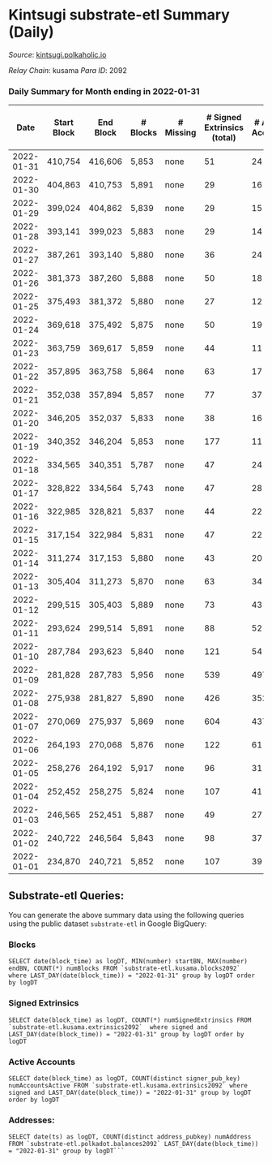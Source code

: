 # Kintsugi substrate-etl Summary (Daily)

_Source_: [kintsugi.polkaholic.io](https://kintsugi.polkaholic.io)

*Relay Chain*: kusama
*Para ID*: 2092



### Daily Summary for Month ending in 2022-01-31


| Date | Start Block | End Block | # Blocks | # Missing | # Signed Extrinsics (total) | # Active Accounts | # Addresses with Balances | # Events | # Transfers | # XCM Transfers In | # XCM Transfers Out |
| ---- | ----------- | --------- | -------- | --------- | --------------------------- | ----------------- | ------------------------- | -------- | ----------- | ------------------ | ------------------- |
| 2022-01-31 | 410,754 | 416,606 | 5,853 | none  | 51 | 24 | 6,331 | 29,378 | 38 ($154,244) |   |   |
| 2022-01-30 | 404,863 | 410,753 | 5,891 | none  | 29 | 16 | 6,323 | 29,513 | 13 ($1,612.85) |   |   |
| 2022-01-29 | 399,024 | 404,862 | 5,839 | none  | 29 | 15 | 6,322 | 29,274 | 22 ($11,050.27) |   |   |
| 2022-01-28 | 393,141 | 399,023 | 5,883 | none  | 29 | 14 | 6,312 | 29,557 | 25 ($1,730.43) |   |   |
| 2022-01-27 | 387,261 | 393,140 | 5,880 | none  | 36 | 24 | 6,295 | 29,497 | 26 ($16,014.91) |   |   |
| 2022-01-26 | 381,373 | 387,260 | 5,888 | none  | 50 | 18 | 6,282 | 29,666 | 53 ($20,178.32) |   |   |
| 2022-01-25 | 375,493 | 381,372 | 5,880 | none  | 27 | 12 | 6,255 | 30,082 | 118 ($43,567.87) |   |   |
| 2022-01-24 | 369,618 | 375,492 | 5,875 | none  | 50 | 19 | 6,147 | 29,470 | 24 ($28,487.01) |   |   |
| 2022-01-23 | 363,759 | 369,617 | 5,859 | none  | 44 | 11 | 6,142 | 29,360 | 10 ($8,099.89) |   |   |
| 2022-01-22 | 357,895 | 363,758 | 5,864 | none  | 63 | 17 | 6,139 | 29,430 | 30 ($73,768.68) |   |   |
| 2022-01-21 | 352,038 | 357,894 | 5,857 | none  | 77 | 37 | 6,131 | 29,471 | 59 ($76,135.72) |   |   |
| 2022-01-20 | 346,205 | 352,037 | 5,833 | none  | 38 | 16 | 6,111 | 29,369 | 34 ($15,434.45) |   |   |
| 2022-01-19 | 340,352 | 346,204 | 5,853 | none  | 177 | 11 | 6,085 | 29,490 | 30 ($174,097,476) |   |   |
| 2022-01-18 | 334,565 | 340,351 | 5,787 | none  | 47 | 24 | 6,079 | 29,140 | 39 ($3,811.07) |   |   |
| 2022-01-17 | 328,822 | 334,564 | 5,743 | none  | 47 | 28 | 6,054 | 29,328 | 112 ($170,930) |   |   |
| 2022-01-16 | 322,985 | 328,821 | 5,837 | none  | 44 | 22 | 5,961 | 29,275 | 18 ($46,498.37) |   |   |
| 2022-01-15 | 317,154 | 322,984 | 5,831 | none  | 47 | 22 | 5,953 | 29,245 | 23 ($2,366.53) |   |   |
| 2022-01-14 | 311,274 | 317,153 | 5,880 | none  | 43 | 20 | 5,950 | 29,494 | 28 ($28,027.52) |   |   |
| 2022-01-13 | 305,404 | 311,273 | 5,870 | none  | 63 | 34 | 5,941 | 29,772 | 89 ($328,464) |   |   |
| 2022-01-12 | 299,515 | 305,403 | 5,889 | none  | 73 | 43 | 5,883 | 29,952 | 104 ($2,090,080) |   |   |
| 2022-01-11 | 293,624 | 299,514 | 5,891 | none  | 88 | 52 | 5,814 | 29,980 | 109 ($287,772) |   |   |
| 2022-01-10 | 287,784 | 293,623 | 5,840 | none  | 121 | 54 | 5,744 | 29,443 | 64 ($57,345.75) |   |   |
| 2022-01-09 | 281,828 | 287,783 | 5,956 | none  | 539 | 497 | 5,728 | 31,665 | 638 ($1,549,741) |   |   |
| 2022-01-08 | 275,938 | 281,827 | 5,890 | none  | 426 | 352 | 5,581 | 30,315 | 359 ($370,283) |   |   |
| 2022-01-07 | 270,069 | 275,937 | 5,869 | none  | 604 | 437 | 5,551 | 30,877 | 533 ($2,266,674) |   |   |
| 2022-01-06 | 264,193 | 270,068 | 5,876 | none  | 122 | 61 | 5,434 | 29,693 | 78 ($1,642,458) |   |   |
| 2022-01-05 | 258,276 | 264,192 | 5,917 | none  | 96 | 31 | 5,400 | 30,115 | 93 ($8,964.31) |   |   |
| 2022-01-04 | 252,452 | 258,275 | 5,824 | none  | 107 | 41 | 5,324 | 29,505 | 72 ($48,237.87) |   |   |
| 2022-01-03 | 246,565 | 252,451 | 5,887 | none  | 49 | 27 | 5,280 | 29,750 | 60 ($12,497.22) |   |   |
| 2022-01-02 | 240,722 | 246,564 | 5,843 | none  | 98 | 37 | 5,237 | 29,669 | 86 ($26,466.21) |   |   |
| 2022-01-01 | 234,870 | 240,721 | 5,852 | none  | 107 | 39 | 5,175 | 29,999 | 136 ($143,005) |   |   |

## Substrate-etl Queries:
You can generate the above summary data using the following queries using the public dataset `substrate-etl` in Google BigQuery:


### Blocks
```
SELECT date(block_time) as logDT, MIN(number) startBN, MAX(number) endBN, COUNT(*) numBlocks FROM `substrate-etl.kusama.blocks2092`  where LAST_DAY(date(block_time)) = "2022-01-31" group by logDT order by logDT
```


### Signed Extrinsics
```
SELECT date(block_time) as logDT, COUNT(*) numSignedExtrinsics FROM `substrate-etl.kusama.extrinsics2092`  where signed and LAST_DAY(date(block_time)) = "2022-01-31" group by logDT order by logDT
```


### Active Accounts
```
SELECT date(block_time) as logDT, COUNT(distinct signer_pub_key) numAccountsActive FROM `substrate-etl.kusama.extrinsics2092` where signed and LAST_DAY(date(block_time)) = "2022-01-31" group by logDT order by logDT
```


### Addresses:
```
SELECT date(ts) as logDT, COUNT(distinct address_pubkey) numAddress FROM `substrate-etl.polkadot.balances2092` LAST_DAY(date(block_time)) = "2022-01-31" group by logDT```

